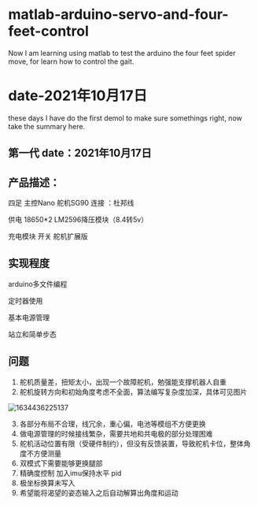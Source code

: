# matlab-arduino-servo-and-four-feet-control
Now I am learning using matlab to test the arduino the four feet spider move, for learn how to control the gait.
# date-2021年10月17日
these days I have do the first demol to make sure somethings right, now take the summary here.
## 第一代 date：2021年10月17日

## 产品描述：

四足  主控Nano  舵机SG90  连接 ：杜邦线

供电  18650*2  LM2596降压模块（8.4转5v）

充电模块 开关  舵机扩展版

## 实现程度

arduino多文件编程

定时器使用

基本电源管理

站立和简单步态



## 问题

1. 舵机质量差，扭矩太小，出现一个故障舵机，勉强能支撑机器人自重
2. 舵机旋转方向和初始角度考虑不全面，算法编写复杂度加深，具体可见图片

![1634436225137](https://i.loli.net/2021/10/17/KixyRujZh5Xv4qb.jpg)

3. 各部分布局不合理，线冗余，重心偏，电池等模组不方便更换
4. 做电源管理的时候接线繁杂，需要共地和共电极的部分处理困难
5. 舵机活动位置有限（受硬件制约），但没有反馈装置，导致舵机卡位，整体角度不方便测量
6. 双模式下需要能够更换腿部
7. 精确度控制  加入imu保持水平  pid
8. 极坐标换算未写入
9. 希望能将渴望的姿态输入之后自动解算出角度和运动
